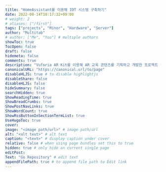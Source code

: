 ```yaml
---
title: "HomeAssistant를 이용해 IOT 시스템 구축하기"
date: 2022-08-14T18:17:32+09:00
# weight: 2
# aliases: ["/first"]
tags: ["projects", "Minor", "Hardware", "Server"]
author: "Multitab"
# author: ["Me", "You"] # multiple authors
showToc: true
TocOpen: false
draft: false
hidemeta: false
comments: true
description: "Vuforia AR Kit를 이용해 AR 교육 콘텐츠를 기획하고 개발한 프로젝트 "
canonicalURL: "https://canonical.url/to/page"
disableHLJS: true # to disable highlightjs
disableShare: false
disableHLJS: false
hideSummary: false
searchHidden: true
ShowReadingTime: true
ShowBreadCrumbs: true
ShowPostNavLinks: true
ShowWordCount: true
ShowRssButtonInSectionTermList: true
UseHugoToc: true
cover:
image: "<image path/url>" # image path/url
alt: "<alt text>" # alt text
caption: "<text>" # display caption under cover
relative: false # when using page bundles set this to true
hidden: true # only hide on current single page
editPost:
Text: "Go Repository" # edit text
appendFilePath: true # to append file path to Edit link
---
```

